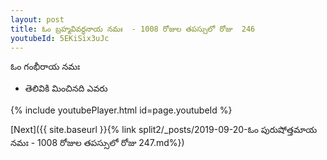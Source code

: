 ```yaml
---
layout: post
title: ఓం బ్రహ్మవివర్ధనాయ నమః  - 1008 రోజుల తపస్సులో రోజు  246
youtubeId: 5EKiSix3uJc
---
```

 
 
 ఓం గంభీరాయ నమః  
 
 -  తెలివికి మించినది ఎవరు 
 
  
 
  
 
 
 
 
 
 


{% include youtubePlayer.html id=page.youtubeId %}
 
[Next]({{ site.baseurl }}{% link  split2/_posts/2019-09-20-ఓం పురుషోత్తమాయ నమః  - 1008 రోజుల తపస్సులో రోజు  247.md%})
 
